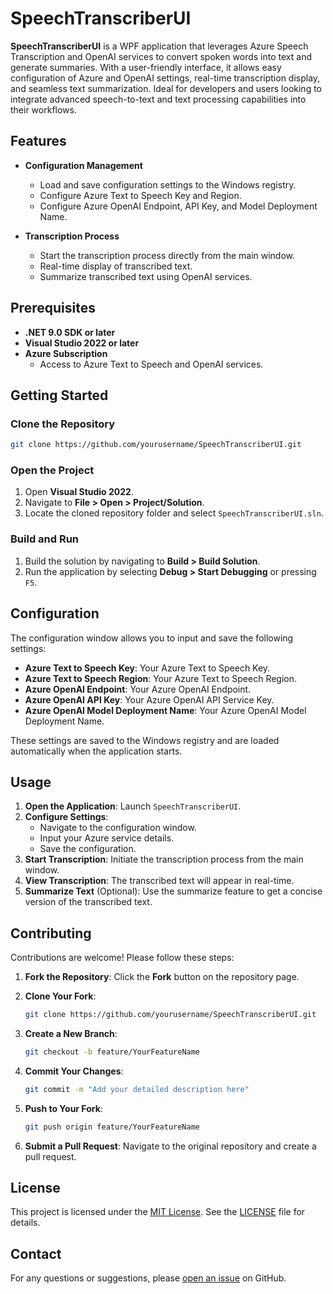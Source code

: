 # SpeechTranscriberUI

**SpeechTranscriberUI** is a WPF application that leverages Azure Speech Transcription and OpenAI services to convert spoken words into text and generate summaries. With a user-friendly interface, it allows easy configuration of Azure and OpenAI settings, real-time transcription display, and seamless text summarization. Ideal for developers and users looking to integrate advanced speech-to-text and text processing capabilities into their workflows.

## Features

- **Configuration Management**
  - Load and save configuration settings to the Windows registry.
  - Configure Azure Text to Speech Key and Region.
  - Configure Azure OpenAI Endpoint, API Key, and Model Deployment Name.

- **Transcription Process**
  - Start the transcription process directly from the main window.
  - Real-time display of transcribed text.
  - Summarize transcribed text using OpenAI services.

## Prerequisites

- **.NET 9.0 SDK or later**
- **Visual Studio 2022 or later**
- **Azure Subscription**
  - Access to Azure Text to Speech and OpenAI services.

## Getting Started

### Clone the Repository

```bash
git clone https://github.com/yourusername/SpeechTranscriberUI.git
```

### Open the Project

1. Open **Visual Studio 2022**.
2. Navigate to **File > Open > Project/Solution**.
3. Locate the cloned repository folder and select `SpeechTranscriberUI.sln`.

### Build and Run

1. Build the solution by navigating to **Build > Build Solution**.
2. Run the application by selecting **Debug > Start Debugging** or pressing `F5`.

## Configuration

The configuration window allows you to input and save the following settings:

- **Azure Text to Speech Key**: Your Azure Text to Speech Key.
- **Azure Text to Speech Region**: Your Azure Text to Speech Region.
- **Azure OpenAI Endpoint**: Your Azure OpenAI Endpoint.
- **Azure OpenAI API Key**: Your Azure OpenAI API Service Key.
- **Azure OpenAI Model Deployment Name**: Your Azure OpenAI Model Deployment Name.

These settings are saved to the Windows registry and are loaded automatically when the application starts.

## Usage

1. **Open the Application**: Launch `SpeechTranscriberUI`.
2. **Configure Settings**:
   - Navigate to the configuration window.
   - Input your Azure service details.
   - Save the configuration.
3. **Start Transcription**: Initiate the transcription process from the main window.
4. **View Transcription**: The transcribed text will appear in real-time.
5. **Summarize Text** (Optional): Use the summarize feature to get a concise version of the transcribed text.

## Contributing

Contributions are welcome! Please follow these steps:

1. **Fork the Repository**: Click the **Fork** button on the repository page.
2. **Clone Your Fork**:

    ```bash
    git clone https://github.com/yourusername/SpeechTranscriberUI.git
    ```

3. **Create a New Branch**:

    ```bash
    git checkout -b feature/YourFeatureName
    ```

4. **Commit Your Changes**:

    ```bash
    git commit -m "Add your detailed description here"
    ```

5. **Push to Your Fork**:

    ```bash
    git push origin feature/YourFeatureName
    ```

6. **Submit a Pull Request**: Navigate to the original repository and create a pull request.

## License

This project is licensed under the [MIT License](LICENSE). See the [LICENSE](LICENSE) file for details.

## Contact

For any questions or suggestions, please [open an issue](https://github.com/jmneto/SpeechTranscriberUI/issues) on GitHub.
